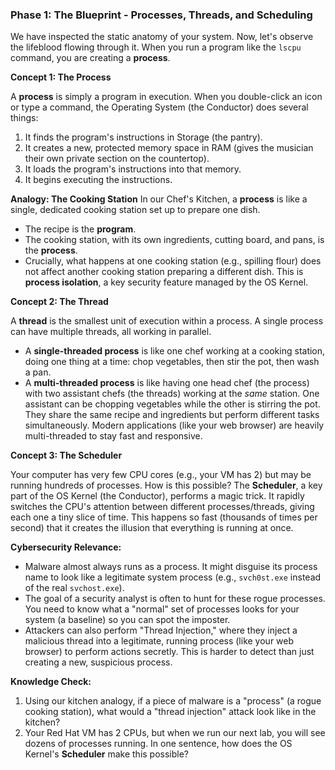 ### **Phase 1: The Blueprint - Processes, Threads, and Scheduling**

We have inspected the static anatomy of your system. Now, let's observe the lifeblood flowing through it. When you run a program like the `lscpu` command, you are creating a **process**.

**Concept 1: The Process**

A **process** is simply a program in execution. When you double-click an icon or type a command, the Operating System (the Conductor) does several things:

1. It finds the program's instructions in Storage (the pantry).
2. It creates a new, protected memory space in RAM (gives the musician their own private section on the countertop).
3. It loads the program's instructions into that memory.
4. It begins executing the instructions.

**Analogy: The Cooking Station**
In our Chef's Kitchen, a **process** is like a single, dedicated cooking station set up to prepare one dish.

* The recipe is the **program**.
* The cooking station, with its own ingredients, cutting board, and pans, is the **process**.
* Crucially, what happens at one cooking station (e.g., spilling flour) does not affect another cooking station preparing a different dish. This is **process isolation**, a key security feature managed by the OS Kernel.

**Concept 2: The Thread**

A **thread** is the smallest unit of execution within a process. A single process can have multiple threads, all working in parallel.

* A **single-threaded process** is like one chef working at a cooking station, doing one thing at a time: chop vegetables, then stir the pot, then wash a pan.
* A **multi-threaded process** is like having one head chef (the process) with two assistant chefs (the threads) working at the *same* station. One assistant can be chopping vegetables while the other is stirring the pot. They share the same recipe and ingredients but perform different tasks simultaneously. Modern applications (like your web browser) are heavily multi-threaded to stay fast and responsive.

**Concept 3: The Scheduler**

Your computer has very few CPU cores (e.g., your VM has 2) but may be running hundreds of processes. How is this possible? The **Scheduler**, a key part of the OS Kernel (the Conductor), performs a magic trick. It rapidly switches the CPU's attention between different processes/threads, giving each one a tiny slice of time. This happens so fast (thousands of times per second) that it creates the illusion that everything is running at once.

**Cybersecurity Relevance:**

* Malware almost always runs as a process. It might disguise its process name to look like a legitimate system process (e.g., `svch0st.exe` instead of the real `svchost.exe`).
* The goal of a security analyst is often to hunt for these rogue processes. You need to know what a "normal" set of processes looks for your system (a baseline) so you can spot the imposter.
* Attackers can also perform "Thread Injection," where they inject a malicious thread into a legitimate, running process (like your web browser) to perform actions secretly. This is harder to detect than just creating a new, suspicious process.

**Knowledge Check:**

1. Using our kitchen analogy, if a piece of malware is a "process" (a rogue cooking station), what would a "thread injection" attack look like in the kitchen?
2. Your Red Hat VM has 2 CPUs, but when we run our next lab, you will see dozens of processes running. In one sentence, how does the OS Kernel's **Scheduler** make this possible?
